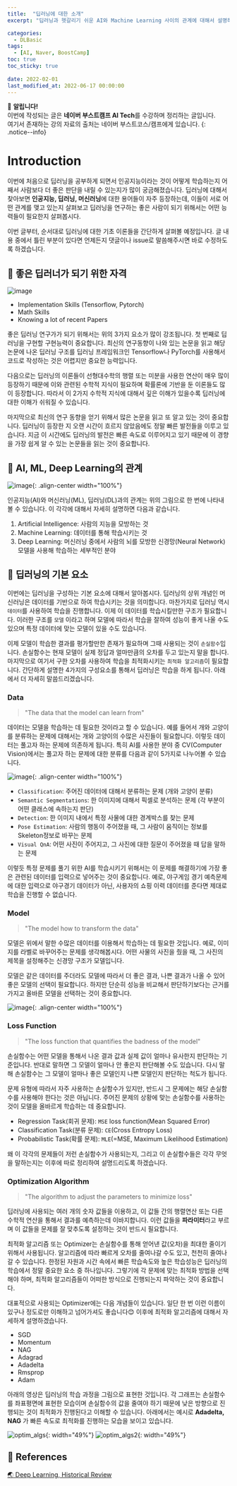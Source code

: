 ```yaml
---
title:  "딥러닝에 대한 소개"
excerpt: "딥러닝과 헷갈리기 쉬운 AI와 Machine Learning 사이의 관계에 대해서 설명하고 딥러닝의 기본 구성 요소에 대해서 설명합니다."

categories:
  - DLBasic
tags:
  - [AI, Naver, BoostCamp]
toc: true
toc_sticky: true
 
date: 2022-02-01
last_modified_at: 2022-06-17 00:00:00
---
```

📌 **알립니다!**<br>
이번에 작성되는 글은 **네이버 부스트캠프 AI Tech**를 수강하며 정리하는 글입니다.<br>
여기서 존재하는 강의 자료의 출처는 네이버 부스트코스/캠프에게 있습니다.
{: .notice--info}

# Introduction

이번에 처음으로 딥러닝을 공부하게 되면서 인공지능이라는 것이 어떻게 학습하는지 어째서 사람보다 더 좋은 판단을 내릴 수 있는지가 많이 궁금해졌습니다. 딥러닝에 대해서 찾아보면 **인공지능, 딥러닝, 머신러닝**에 대한 용어들이 자주 등장하는데, 이들이 서로 어떤 관계를 맺고 있는지 살펴보고 딥러닝을 연구하는 좋은 사람이 되기 위해서는 어떤 능력들이 필요한지 살펴봅시다.

이번 글부터, 순서대로 딥러닝에 대한 기초 이론들을 간단하게 살펴볼 예정입니다. 글 내용 중에서 틀린 부분이 있다면 언제든지 댓글이나 issue로 말씀해주시면 바로 수정하도록 하겠습니다.

## 🌟 좋은 딥러너가 되기 위한 자격

![image](https://user-images.githubusercontent.com/91870042/174116005-e82c3d06-0112-489b-984e-3a69547ed743.png)


- Implementation Skills (Tensorflow, Pytorch)
- Math Skills
- Knowing a lot of recent Papers

좋은 딥러닝 연구가가 되기 위해서는 위의 3가지 요소가 많이 강조됩니다. 첫 번째로 딥러닝을 구현할 구현능력이 중요합니다. 최신의 연구동향이 나와 있는 논문을 읽고 해당 논문에 나온 딥러닝 구조를 딥러닝 프레임워크인 Tensorflow나 PyTorch를 사용해서 코드로 작성하는 것은 어렵지만 중요한 능력입니다.

다음으로는 딥러닝의 이론들이 선형대수학의 행렬 또는 미분을 사용한 연산이 매우 많이 등장하기 때문에 이와 관련된 수학적 지식이 필요하며 확률론에 기반을 둔 이론들도 많이 등장합니다. 따라서 이 2가지 수학적 지식에 대해서 깊은 이해가 있을수록 딥러닝에 대한 이해가 쉬워질 수 있습니다.

마지막으로 최신의 연구 동향을 얻기 위해서 많은 논문을 읽고 또 알고 있는 것이 중요합니다. 딥러닝이 등장한 지 오랜 시간이 흐르지 않았음에도 정말 빠른 발전들을 이루고 있습니다. 지금 이 시간에도 딥러닝의 발전은 빠른 속도로 이루어지고 있기 때문에 이 경향을 가장 쉽게 알 수 있는 논문들을 읽는 것이 중요합니다.

## 🔗 AI, ML, Deep Learning의 관계
![image](https://user-images.githubusercontent.com/91870042/144704573-50928379-2c3a-435a-9f71-338be2efc9a9.png){: .align-center width="100%"}

인공지능(AI)와 머신러닝(ML), 딥러닝(DL)과의 관계는 위의 그림으로 한 번에 나타내 볼 수 있습니다. 이 각각에 대해서 자세히 설명하면 다음과 같습니다.

1. Artificial Intelligence: 사람의 지능을 모방하는 것
2. Machine Learning: 데이터를 통해 학습시키는 것
3. Deep Learning: 머신러닝 중에서 사람의 뇌를 모방한 신경망(Neural Network) 모델을 사용해 학습하는 세부적인 분야

## 🎯 딥러닝의 기본 요소

이번에는 딥러닝을 구성하는 기본 요소에 대해서 알아봅시다. 딥러닝의 상위 개념인 머신러닝은 데이터를 기반으로 하여 학습시키는 것을 의미합니다. 마찬가지로 딥러닝 역시 `데이터`를 사용하여 학습을 진행합니다. 이제 이 데이터를 학습시킬만한 구조가 필요합니다. 이러한 구조를 `모델` 이라고 하며 모델에 따라서 학습을 잘하여 성능이 좋게 나올 수도 있으며 특정 데이터에 맞는 모델이 있을 수도 있습니다. 

이제 모델이 학습한 결과를 평가할만한 존재가 필요하며 그때 사용되는 것이 `손실함수`입니다. 손실함수는 현재 모델이 실제 정답과 얼마만큼의 오차를 두고 있는지 말을 합니다. 마지막으로 여기서 구한 오차를 사용하여 학습을 최적화시키는 `최적화 알고리즘`이 필요합니다. 간단하게 설명한 4가지의 구성요소를 통해서 딥러닝은 학습을 하게 됩니다. 아래에서 더 자세히 말씀드리겠습니다.

### Data

> "The data that the model can learn from"

데이터는 모델을 학습하는 데 필요한 것이라고 할 수 있습니다. 예를 들어서 개와 고양이를 분류하는 문제에 대해서는 개와 고양이의 수많은 사진들이 필요합니다. 이렇듯 데이터는 풀고자 하는 문제에 의존하게 됩니다. 특히 AI를 사용한 분야 중 CV(Computer Vision)에서는 풀고자 하는 문제에 대한 분류를 다음과 같이 5가지로 나누어볼 수 있습니다.
    
![image](https://user-images.githubusercontent.com/91870042/144704834-e01eec9f-ec99-4cc8-a8c8-62e41472eddd.png){: .align-center width="100%"}

- `Classification`: 주어진 데이터에 대해서 분류하는 문제 (개와 고양이 분류)
- `Semantic Segmentations`: 한 이미지에 대해서 픽셀로 분석하는 문제 (각 부분이 어떤 클래스에 속하는지 판단)
- `Detection`: 한 이미지 내에서 특정 사물에 대한 경계박스를 찾는 문제
- `Pose Estimation`: 사람의 행동이 주어졌을 때, 그 사람이 움직이는 정보를 Skeleton정보로 바꾸는 문제
- `Visual QnA`: 어떤 사진이 주어지고, 그 사진에 대한 질문이 주어졌을 때 답을 말하는 문제

이렇듯 특정 문제를 풀기 위한 AI를 학습시키기 위해서는 이 문제를 해결하기에 가장 좋은 관련된 데이터를 입력으로 넣어주는 것이 중요합니다. 예로, 야구게임 경기 예측문제에 대한 입력으로 야구경기 데이터가 아닌, 사용자의 쇼핑 이력 데이터를 준다면 제대로 학습을 진행할 수 없습니다.

### Model

> "The model how to transform the data"

모델은 위에서 말한 수많은 데이터를 이용해서 학습하는 데 필요한 것입니다. 예로, 이미지를 라벨로 바꾸어주는 문제를 생각해봅시다. 어떤 사물의 사진을 줬을 때, 그 사진의 제목을 설정해주는 신경망 구조가 모델입니다.

모델은 같은 데이터를 주더라도 모델에 따라서 더 좋은 결과, 나쁜 결과가 나올 수 있어 좋은 모델의 선택이 필요합니다. 하지만 단순히 성능을 비교해서 판단하기보다는 근거를 가지고 올바른 모델을 선택하는 것이 중요합니다.

![image](https://user-images.githubusercontent.com/91870042/144704950-a55c4c49-6bca-46a7-9ed1-bcfe91971561.png){: .align-center width="100%"}

### Loss Function

> "The loss function that quantifies the badness of the model"

손실함수는 어떤 모델을 통해서 나온 결과 값과 실제 값이 얼마나 유사한지 판단하는 기준입니다. 반대로 말하면 그 모델이 얼마나 안 좋은지 판단해볼 수도 있습니다. 다시 말해 손실함수는 그 모델이 얼마나 좋은 모델인지 나쁜 모델인지 판단하는 척도가 됩니다.

문제 유형에 따라서 자주 사용하는 손실함수가 있지만, 반드시 그 문제에는 해당 손실함수를 사용해야 한다는 것은 아닙니다. 주어진 문제의 상황에 맞는 손실함수를 사용하는 것이 모델을 올바르게 학습하는 데 중요합니다.

- Regression Task(회귀 문제): `MSE` loss function(Mean Squared Error)
- Classification Task(분류 문제): `CE`(Cross Entropy Loss)
- Probabilistic Task(확률 문제): `MLE`(=MSE, Maximum Likelihood Estimation)

왜 이 각각의 문제들이 저런 손실함수가 사용되는지, 그리고 이 손실함수들은 각각 무엇을 말하는지는 이후에 따로 정리하여 설명드리도록 하겠습니다.

### Optimization Algorithm

> "The algorithm to adjust the parameters to minimize loss"

딥러닝에 사용되는 여러 개의 숫자 값들을 이용하고, 이 값들 간의 행렬연산 또는 다른 수학적 연산을 통해서 결과를 예측하는데 이바지합니다. 이런 값들을 **파라미터**라고 부르며 이 값들을 문제를 잘 맞추도록 설정하는 것이 반드시 필요합니다.

최적화 알고리즘 또는 Optimizer는 손실함수를 통해 얻어낸 값(오차)을 최대한 줄이기 위해서 사용됩니다. 알고리즘에 따라 빠르게 오차를 줄여나갈 수도 있고, 천천히 줄여나갈 수 있습니다. 한정된 자원과 시간 속에서 빠른 학습속도와 높은 학습성능은 딥러닝의 학습에서 정말 중요한 요소 중 하나입니다. 그렇기에 각 문제에 맞는 최적화 방법을 선택해야 하며, 최적화 알고리즘들이 어떠한 방식으로 진행되는지 파악하는 것이 중요합니다.

대표적으로 사용되는 Optimizer에는 다음 개념들이 있습니다. 일단 한 번 이런 이름이 있구나 정도로만 이해하고 넘어가셔도 좋습니다😊 이후에 최적화 알고리즘에 대해서 자세하게 설명하겠습니다.

- SGD
- Momentum
- NAG
- Adagrad
- Adadelta
- Rmsprop
- Adam

아래의 영상은 딥러닝의 학습 과정을 그림으로 표현한 것입니다. 각 그래프는 손실함수를 좌표평면에 표현한 모습이며 손실함수의 값을 줄여야 하기 때문에 낮은 방향으로 진행되는 것이 최적화가 진행된다고 이해할 수 있습니다. 아래에서는 예시로 **Adadelta, NAG** 가 빠른 속도로 최적화를 진행하는 모습을 보이고 있습니다.

![optim_algs](https://user-images.githubusercontent.com/91870042/152749857-2dbc6550-1906-4226-abe4-5dd6030a3659.gif){: width="49%"} ![optim_algs2](https://user-images.githubusercontent.com/91870042/152749846-be0675a3-7194-462a-8973-75042d2a392b.gif){: width="49%"}

## 🚀 References

[🌏 Deep Learning, Historical Review](https://gngsn.tistory.com/103)
